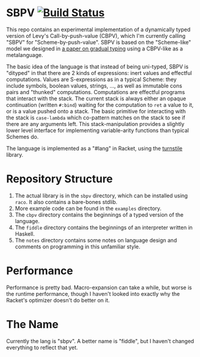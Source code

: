# SBPV [![Build Status](https://travis-ci.org/stchang/modal-scheme.svg?branch=master)](https://travis-ci.org/stchang/modal-scheme)

This repo contains an experimental implementation of a dynamically
typed version of Levy's Call-by-push-value (CBPV), which I'm currently
calling "SBPV" for "Scheme-by-push-value". SBPV is based on the
"Scheme-like" model we designed in [a paper on gradual typing][GTT]
using a CBPV-like as a metalanguage.

The basic idea of the language is that instead of being uni-typed,
SBPV is "dityped" in that there are 2 kinds of expressions: inert
values and effectful computations.  Values are S-expressions as in a
typical Scheme: they include symbols, boolean values, strings, ..., as
well as immutable cons pairs and "thunked" computations.  Computations
are effectful programs that interact with the stack. The current stack
is always either an opaque continuation (written `#:bind`) waiting for
the computation to `ret` a value to it, or is a value pushed onto a
stack. The basic primitive for interacting with the stack is
`case-lambda` which co-pattern matches on the stack to see if there
are any arguments left.  This stack-manipulation provides a slightly
lower level interface for implementing variable-arity functions than
typical Schemes do.

The language is implemented as a "#lang" in Racket, using the
[turnstile][turnstile] library.

# Repository Structure

1. The actual library is in the `sbpv` directory, which can be
   installed using `raco`. It also contains a bare-bones stdlib.
2. More example code can be found in the `examples` directory.
3. The `cbpv` directory contains the beginnings of a typed version of
   the language.
4. The `fiddle` directory contains the beginnings of an interpreter
   written in Haskell.
5. The `notes` directory contains some notes on language design and
   comments on programming in this unfamiliar style.

# Performance

Performance is pretty bad. Macro-expansion can take a while, but worse
is the runtime performance, though I haven't looked into exactly why
the Racket's optimizer doesn't do better on it.

# The Name

Currently the lang is "sbpv". A better name is "fiddle", but I haven't
changed everything to reflect that yet.

[turnstile]: https://docs.racket-lang.org/turnstile/index.html
[GTT]: https://arxiv.org/abs/1811.02440
